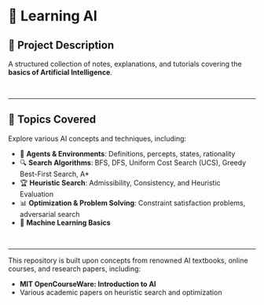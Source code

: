 # 🤖 **Learning AI**

## 📌 **Project Description**

A structured collection of notes, explanations, and tutorials covering the **basics of Artificial Intelligence**. 

<br>

---

## 📖 **Topics Covered**

Explore various AI concepts and techniques, including:

- 🎯 **Agents & Environments**: Definitions, percepts, states, rationality
- 🔍 **Search Algorithms**: BFS, DFS, Uniform Cost Search (UCS), Greedy Best-First Search, A* 
- 🏆 **Heuristic Search**: Admissibility, Consistency, and Heuristic Evaluation
- 📊 **Optimization & Problem Solving**: Constraint satisfaction problems, adversarial search
- 🤖 **Machine Learning Basics**
  
<br>

---

This repository is built upon concepts from renowned AI textbooks, online courses, and research papers, including:

- **MIT OpenCourseWare: Introduction to AI**
- Various academic papers on heuristic search and optimization
